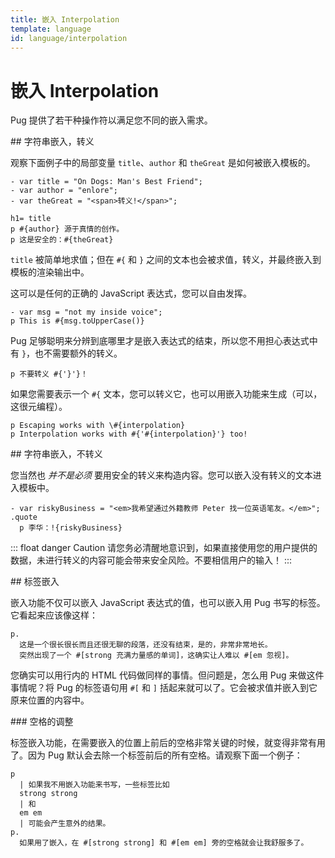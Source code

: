 ```yaml
---
title: 嵌入 Interpolation
template: language
id: language/interpolation
---
```


<!--
.panel-heading Hey!
.panel-body
  p.
    The Pug source code displayed in this, and many of the other pages
    in these docs, is interactive. Edit it and see what happens!
-->

# 嵌入 Interpolation

Pug 提供了若干种操作符以满足您不同的嵌入需求。

<span id="to-do" />
## 字符串嵌入，转义

观察下面例子中的局部变量 `title`、`author` 和 `theGreat` 是如何被嵌入模板的。

```pug-preview
- var title = "On Dogs: Man's Best Friend";
- var author = "enlore";
- var theGreat = "<span>转义!</span>";

h1= title
p #{author} 源于真情的创作。
p 这是安全的：#{theGreat}
```

`title` 被简单地求值；但在 `#{` 和 `}` 之间的文本也会被求值，转义，并最终嵌入到模板的渲染输出中。

这可以是任何的正确的 JavaScript 表达式，您可以自由发挥。

```pug-preview
- var msg = "not my inside voice";
p This is #{msg.toUpperCase()}
```

Pug 足够聪明来分辨到底哪里才是嵌入表达式的结束，所以您不用担心表达式中有 `}`，也不需要额外的转义。

```pug-preview
p 不要转义 #{'}'}！
```

如果您需要表示一个 `#{` 文本，您可以转义它，也可以用嵌入功能来生成（可以，这很元编程）。

```pug-preview
p Escaping works with \#{interpolation}
p Interpolation works with #{'#{interpolation}'} too!
```

<span id="to-do" />
## 字符串嵌入，不转义

您当然也 *并不是必须* 要用安全的转义来构造内容。您可以嵌入没有转义的文本进入模板中。

```pug-preview
- var riskyBusiness = "<em>我希望通过外籍教师 Peter 找一位英语笔友。</em>";
.quote
  p 李华：!{riskyBusiness}
```

::: float danger Caution
请您务必清醒地意识到，如果直接使用您的用户提供的数据，未进行转义的内容可能会带来安全风险。不要相信用户的输入！
:::

<span id="to-do" />
## 标签嵌入

嵌入功能不仅可以嵌入 JavaScript 表达式的值，也可以嵌入用 Pug 书写的标签。它看起来应该像这样：

```pug-preview
p.
  这是一个很长很长而且还很无聊的段落，还没有结束，是的，非常非常地长。
  突然出现了一个 #[strong 充满力量感的单词]，这确实让人难以 #[em 忽视]。
```

您确实可以用行内的 HTML 代码做同样的事情。但问题是，怎么用 Pug 来做这件事情呢？将 Pug 的标签语句用 `#[` 和 `]` 括起来就可以了。它会被求值并嵌入到它原来位置的内容中。

<span id="to-do" />
### 空格的调整

标签嵌入功能，在需要嵌入的位置上前后的空格非常关键的时候，就变得非常有用了。因为 Pug 默认会去除一个标签前后的所有空格。请观察下面一个例子：

```pug-preview
p
  | 如果我不用嵌入功能来书写，一些标签比如
  strong strong
  | 和
  em em
  | 可能会产生意外的结果。
p.
  如果用了嵌入，在 #[strong strong] 和 #[em em] 旁的空格就会让我舒服多了。
```
